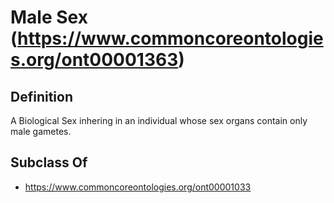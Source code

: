 # Male Sex (https://www.commoncoreontologies.org/ont00001363)

## Definition
A Biological Sex inhering in an individual whose sex organs contain only male gametes.

## Subclass Of
- https://www.commoncoreontologies.org/ont00001033

